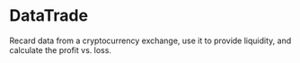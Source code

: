 # DataTrade
Recard data from a cryptocurrency exchange, use it to provide liquidity, and calculate the profit vs. loss. 
